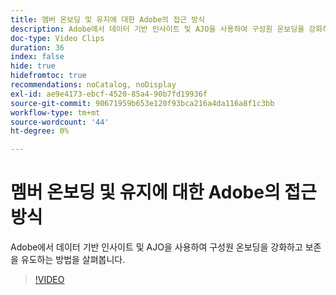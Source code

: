 ```yaml
---
title: 멤버 온보딩 및 유지에 대한 Adobe의 접근 방식
description: Adobe에서 데이터 기반 인사이트 및 AJO을 사용하여 구성원 온보딩을 강화하고 보존을 유도하는 방법을 살펴봅니다.
doc-type: Video Clips
duration: 36
index: false
hide: true
hidefromtoc: true
recommendations: noCatalog, noDisplay
exl-id: ae9e4173-ebcf-4520-85a4-90b7fd19936f
source-git-commit: 90671959b653e120f93bca216a4da116a8f1c3bb
workflow-type: tm+mt
source-wordcount: '44'
ht-degree: 0%

---
```


# 멤버 온보딩 및 유지에 대한 Adobe의 접근 방식

Adobe에서 데이터 기반 인사이트 및 AJO을 사용하여 구성원 온보딩을 강화하고 보존을 유도하는 방법을 살펴봅니다.

<!-- 62_S655_3442541_35_adobes-approach-to-member-onboarding-and-retention -->
>[!VIDEO](https://video.tv.adobe.com/v/3459645/?learn=on&enablevpops=true&captions=kor)
